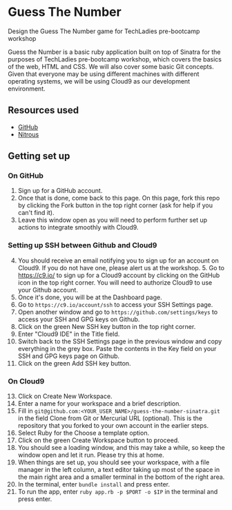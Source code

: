 # Guess The Number
Design the Guess The Number game for TechLadies pre-bootcamp workshop

Guess the Number is a basic ruby application built on top of Sinatra for the purposes of TechLadies pre-bootcamp workshop, which covers the basics of the web, HTML and CSS. We will also cover some basic Git concepts. Given that everyone may be using different machines with different operating systems, we will be using Cloud9 as our development environment.

## Resources used
- [GitHub](https://github.com)
- [Nitrous](https://www.nitrous.io/)

## Getting set up

### On GitHub
1. Sign up for a GitHub account.
2. Once that is done, come back to this page. On this page, fork this repo by clicking the Fork button in the top right corner (ask for help if you can't find it).
3. Leave this window open as you will need to perform further set up actions to integrate smoothly with Cloud9.

### Setting up SSH between Github and Cloud9
4. You should receive an email notifying you to sign up for an account on Cloud9. If you do not have one, please alert us at the workshop. 5. Go to https://c9.io/ to sign up for a Cloud9 account by clicking on the GitHub icon in the top right corner. You will need to authorize Cloud9 to use your Github account.
6. Once it's done, you will be at the Dashboard page.
7. Go to `https://c9.io/account/ssh` to access your SSH Settings page.
8. Open another window and go to `https://github.com/settings/keys` to access your SSH and GPG keys on Github.
9. Click on the green New SSH key button in the top right corner.
10. Enter "Cloud9 IDE" in the Title field.
11. Switch back to the SSH Settings page in the previous window and copy everything in the grey box. Paste the contents in the Key field on your SSH and GPG keys page on Github.
12. Click on the green Add SSH key button.

### On Cloud9
13. Click on Create New Workspace.
14. Enter a name for your workspace and a brief description.
15. Fill in `git@github.com:<YOUR_USER_NAME>/guess-the-number-sinatra.git` in the field Clone from Git or Mercurial URL (optional). This is the repository that you forked to your own account in the earlier steps.
16. Select Ruby for the Choose a template option.
17. Click on the green Create Workspace button to proceed.
18. You should see a loading window, and this may take a while, so keep the window open and let it run. Please try this at home. 
19. When things are set up, you should see your workspace, with a file manager in the left column, a text editor taking up most of the space in the main right area and a smaller terminal in the bottom of the right area.
20. In the terminal, enter `bundle install` and press enter.
21. To run the app, enter `ruby app.rb -p $PORT -o $IP` in the terminal and press enter.
